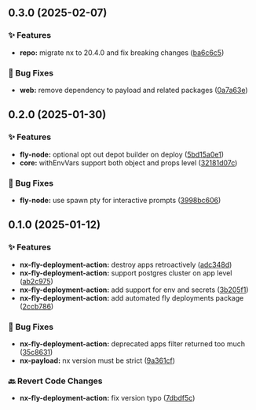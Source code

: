 ## 0.3.0 (2025-02-07)

### ✨ Features

- **repo:** migrate nx to 20.4.0 and fix breaking changes ([ba6c6c5](https://github.com/codeware-sthlm/codeware/commit/ba6c6c5))

### 🐞 Bug Fixes

- **web:** remove dependency to payload and related packages ([0a7a63e](https://github.com/codeware-sthlm/codeware/commit/0a7a63e))

## 0.2.0 (2025-01-30)

### ✨ Features

- **fly-node:** optional opt out depot builder on deploy ([5bd15a0e1](https://github.com/codeware-sthlm/codeware/commit/5bd15a0e1))
- **core:** withEnvVars support both object and props level ([32181d07c](https://github.com/codeware-sthlm/codeware/commit/32181d07c))

### 🐞 Bug Fixes

- **fly-node:** use spawn pty for interactive prompts ([3998bc606](https://github.com/codeware-sthlm/codeware/commit/3998bc606))

## 0.1.0 (2025-01-12)

### ✨ Features

- **nx-fly-deployment-action:** destroy apps retroactively ([adc348d](https://github.com/codeware-sthlm/codeware/commit/adc348d))
- **nx-fly-deployment-action:** support postgres cluster on app level ([ab2c975](https://github.com/codeware-sthlm/codeware/commit/ab2c975))
- **nx-fly-deployment-action:** add support for env and secrets ([3b205f1](https://github.com/codeware-sthlm/codeware/commit/3b205f1))
- **nx-fly-deployment-action:** add automated fly deployments package ([2ccb786](https://github.com/codeware-sthlm/codeware/commit/2ccb786))

### 🐞 Bug Fixes

- **nx-fly-deployment-action:** deprecated apps filter returned too much ([35c8631](https://github.com/codeware-sthlm/codeware/commit/35c8631))
- **nx-payload:** nx version must be strict ([9a361cf](https://github.com/codeware-sthlm/codeware/commit/9a361cf))

### 🔙 Revert Code Changes

- **nx-fly-deployment-action:** fix version typo ([7dbdf5c](https://github.com/codeware-sthlm/codeware/commit/7dbdf5c))